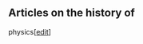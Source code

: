 ## Articles on the history of
physics[[edit](/w/index.php?title=History\_of\_physics&action=edit&section=36
"Edit section: Articles on the history of physics")]
